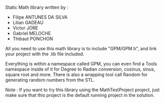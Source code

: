 Static Math library written by :
- Filipe ANTUNES DA SILVA
- Lilian GADEAU
- Victor JORE
- Gabriel MELOCHE
- Thibaut PONCHON

All you need to use this math library is to include "GPM/GPM.h", and link your project with the .lib file included.


Everything is within a namespace called GPM, you can even find a Tools namespace inside of it for Degree to Radian conversion, cosinus, sinus, square root and more. There is also a wrapping tool call Random for generating random numbers from the STL.

Note : If you want to try this library using the MathTestProject project, just make sure that this project is the default running project in the solution.
